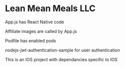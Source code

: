 # Lean Mean Meals LLC 

App.js has React Native code 

Affiliate images are called by App.js

Podfile has enabled pods 

nodejs-jwt-authentication-sample for user authentication

This is an IOS project with dependancies specific to IOS
